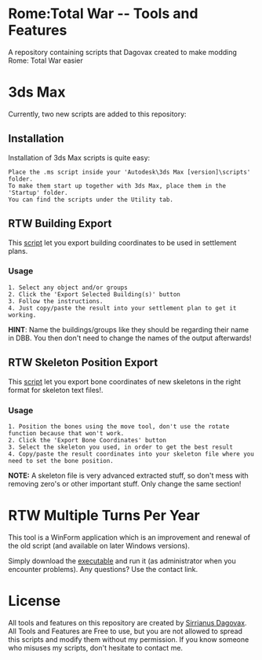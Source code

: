 # Rome:Total War -- Tools and Features
A repository containing scripts that Dagovax created to make modding Rome: Total War easier

# 3ds Max
Currently, two new scripts are added to this repository:

## Installation
Installation of 3ds Max scripts is quite easy:
```
Place the .ms script inside your 'Autodesk\3ds Max [version]\scripts' folder.
To make them start up together with 3ds Max, place them in the 'Startup' folder.
You can find the scripts under the Utility tab. 
```

## RTW Building Export
This [script](https://github.com/Dagovax/Rome-Total-War-Tools-and-Features/tree/master/3dsMax%20Scripts/RTW%20Building%20Export) let you export building coordinates to be used in settlement plans.

### Usage
```
1. Select any object and/or groups
2. Click the 'Export Selected Building(s)' button
3. Follow the instructions.
4. Just copy/paste the result into your settlement plan to get it working.
```
<B>HINT</B>: Name the buildings/groups like they should be regarding their name in DBB. You then don't need to change the names of the output afterwards!

## RTW Skeleton Position Export
This [script](https://github.com/Dagovax/Rome-Total-War-Tools-and-Features/tree/master/3dsMax%20Scripts/RTW%20Skeleton%20Position%20Export) let you export bone coordinates of new skeletons in the right format for skeleton text files!.

### Usage
```
1. Position the bones using the move tool, don't use the rotate function because that won't work.
2. Click the 'Export Bone Coordinates' button
3. Select the skeleton you used, in order to get the best result
4. Copy/paste the result coordinates into your skeleton file where you need to set the bone position.
```
<B>NOTE:</B> A skeleton file is very advanced extracted stuff, so don't mess with removing zero's or other important stuff. Only change the same section!

# RTW Multiple Turns Per Year
This tool is a WinForm application which is an improvement and renewal of the old script (and available on later Windows versions).

Simply download the [executable](https://github.com/Dagovax/Rome-Total-War-Tools-and-Features/blob/master/RTWMultipleTurnsPerYear/RTW%20Multiple%20Turns%20Per%20Year.exe) and run it (as administrator when you encounter problems). Any questions? Use the contact link. 

# License
All tools and features on this repository are created by [Sirrianus Dagovax](https://github.com/Dagovax). All Tools and Features are Free to use, but you are 
not allowed to spread this scripts and modify them without my permission. If you know someone who misuses my scripts, don't hesitate to
contact me.
